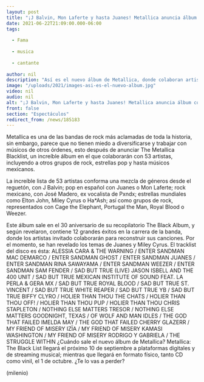 ```yaml
---
layout: post
title: "¡J Balvin, Mon Laferte y hasta Juanes! Metallica anuncia álbum con 53 artistas"
date: 2021-06-22T21:09:00.000-06:00
tags:
  
  - Fama
  
  - musica
  
  - cantante
  
author: nil
description: "Así es el nuevo álbum de Metallica, donde colaboran artistas como J Balvin, Mon Laferte y Juanes."
image: "/uploads/2021/images-asi-es-el-nuevo-album.jpg"
video: nil
audio: nil
alt: "¡J Balvin, Mon Laferte y hasta Juanes! Metallica anuncia álbum con 53 artistas"
front: false
section: "Espectáculos"
redirect_from: /news/185183
---
```


Metallica es una de las bandas de rock más aclamadas de toda la historia, sin embargo, parece que no tienen miedo a diversificarse y trabajar con músicos de otros órdenes, esto después de anunciar The Metallica Blacklist, un increíble álbum en el que colaborarán con 53 artistas, incluyendo a otros grupos de rock, estrellas pop y hasta músicos mexicanos. 

La increíble lista de 53 artistas conforma una mezcla de géneros desde el reguetón, con J Balvin; pop en español con Juanes o Mon Laferte; rock mexicano, con José Madero, ex vocalista de Pxndx; estrellas mundiales como Elton John, Miley Cyrus o Ha*Ash; así como grupos de rock, representados con Cage the Elephant, Portugal the Man, Royal Blood o Weezer.

Este álbum sale en el 30 aniversario de su recopilatorio The Black Album, y según revelaron, contiene 12 grandes éxitos en la carrera de la banda, donde los artistas invitado colaborarán para reconstruir sus canciones. Por el momento, se han revelado los temas de Juanes y Miley Cyrus. El tracklist del disco es ésta: ALESSIA CARA & THE WARNING / ENTER SANDMAN MAC DEMARCO / ENTER SANDMAN GHOST / ENTER SANDMAN JUANES / ENTER SANDMAN
RINA SAWAYAMA / ENTER SANDMAN WEEZER / ENTER SANDMAN SAM FENDER / SAD BUT TRUE (LIVE) JASON ISBELL AND THE 400 UNIT / SAD BUT TRUE MEXICAN INSTITUTE OF SOUND FEAT. LA PERLA & GERA MX / SAD BUT TRUE ROYAL BLOOD / SAD BUT TRUE ST. VINCENT / SAD BUT TRUE WHITE REAPER / SAD BUT TRUE YB / SAD BUT TRUE BIFFY CLYRO / HOLIER THAN THOU THE CHATS / HOLIER THAN THOU OFF! / HOLIER THAN THOU PUP / HOLIER THAN THOU 
CHRIS STAPLETON / NOTHING ELSE MATTERS TRESOR / NOTHING ELSE MATTERS GOODNIGHT, TEXAS / OF WOLF AND MAN IDLES / THE GOD THAT FAILED IMELDA MAY / THE GOD THAT FAILED CHERRY GLAZERR / MY FRIEND OF MISERY IZÏA / MY FRIEND OF MISERY KAMASI WASHINGTON / MY FRIEND OF MISERY RODRIGO Y GABRIELA / THE STRUGGLE WITHIN ¿Cuándo sale el nuevo álbum de Metallica? Metallica: The Black List llegará el próximo 10 de septiembre a plataformas digitales y de streaming musical; mientras que llegará en formato físico, tanto CD como vinil, el 1 de octubre. ¿Te lo vas a perder? 

(milenio)
